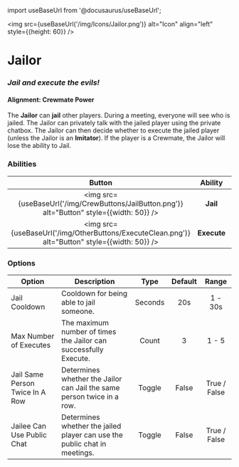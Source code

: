 import useBaseUrl from '@docusaurus/useBaseUrl';

<img src={useBaseUrl('/img/Icons/Jailor.png')} alt="Icon" align="left" style={{height: 60}} />

# Jailor

### _Jail and execute the evils!_

#### **Alignment:** Crewmate Power

The **Jailor** can **jail** other players. During a meeting, everyone will see who is jailed. The Jailor can privately talk with the jailed player using the private chatbox. The Jailor can then decide whether to execute the jailed player (unless the Jailor is an **Imitator**). If the player is a Crewmate, the Jailor will lose the ability to Jail.

### Abilities

|                                             Button                                              |   Ability   |         Description          |           Type           |
| :---------------------------------------------------------------------------------------------: | :---------: | :--------------------------: | :----------------------: |
|  <img src={useBaseUrl('/img/CrewButtons/JailButton.png')} alt="Button" style={{width: 50}} />   |  **Jail**   |        Jail a player.        |    Player Interaction    |
| <img src={useBaseUrl('/img/OtherButtons/ExecuteClean.png')} alt="Button" style={{width: 50}} /> | **Execute** | Execute the detained player. | Targeted Meeting Ability |

### Options

| Option                          | Description                                                               |  Type   | Default |    Range     |
| ------------------------------- | ------------------------------------------------------------------------- | :-----: | :-----: | :----------: |
| Jail Cooldown                   | Cooldown for being able to jail someone.                                  | Seconds |   20s   |   1 - 30s    |
| Max Number of Executes          | The maximum number of times the Jailor can successfully Execute.          |  Count  |    3    |    1 - 5     |
| Jail Same Person Twice In A Row | Determines whether the Jailor can Jail the same person twice in a row.    | Toggle  |  False  | True / False |
| Jailee Can Use Public Chat      | Determines whether the jailed player can use the public chat in meetings. | Toggle  |  False  | True / False |
